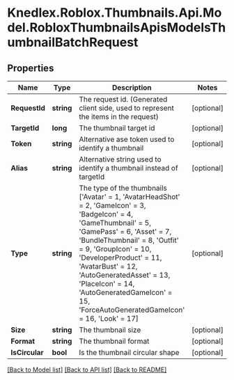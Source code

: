 # Knedlex.Roblox.Thumbnails.Api.Model.RobloxThumbnailsApisModelsThumbnailBatchRequest

## Properties

Name | Type | Description | Notes
------------ | ------------- | ------------- | -------------
**RequestId** | **string** | The request id. (Generated client side, used to represent the items in the request) | [optional] 
**TargetId** | **long** | The thumbnail target id | [optional] 
**Token** | **string** | Alternative ase token used to identify a thumbnail | [optional] 
**Alias** | **string** | Alternative string used to identify a thumbnail  instead of targetId | [optional] 
**Type** | **string** | The type of the thumbnails [&#39;Avatar&#39; &#x3D; 1, &#39;AvatarHeadShot&#39; &#x3D; 2, &#39;GameIcon&#39; &#x3D; 3, &#39;BadgeIcon&#39; &#x3D; 4, &#39;GameThumbnail&#39; &#x3D; 5, &#39;GamePass&#39; &#x3D; 6, &#39;Asset&#39; &#x3D; 7, &#39;BundleThumbnail&#39; &#x3D; 8, &#39;Outfit&#39; &#x3D; 9, &#39;GroupIcon&#39; &#x3D; 10, &#39;DeveloperProduct&#39; &#x3D; 11, &#39;AvatarBust&#39; &#x3D; 12, &#39;AutoGeneratedAsset&#39; &#x3D; 13, &#39;PlaceIcon&#39; &#x3D; 14, &#39;AutoGeneratedGameIcon&#39; &#x3D; 15, &#39;ForceAutoGeneratedGameIcon&#39; &#x3D; 16, &#39;Look&#39; &#x3D; 17] | [optional] 
**Size** | **string** | The thumbnail size | [optional] 
**Format** | **string** | The thumbnail format | [optional] 
**IsCircular** | **bool** | Is the thumbnail circular shape | [optional] 

[[Back to Model list]](../README.md#documentation-for-models) [[Back to API list]](../README.md#documentation-for-api-endpoints) [[Back to README]](../README.md)

